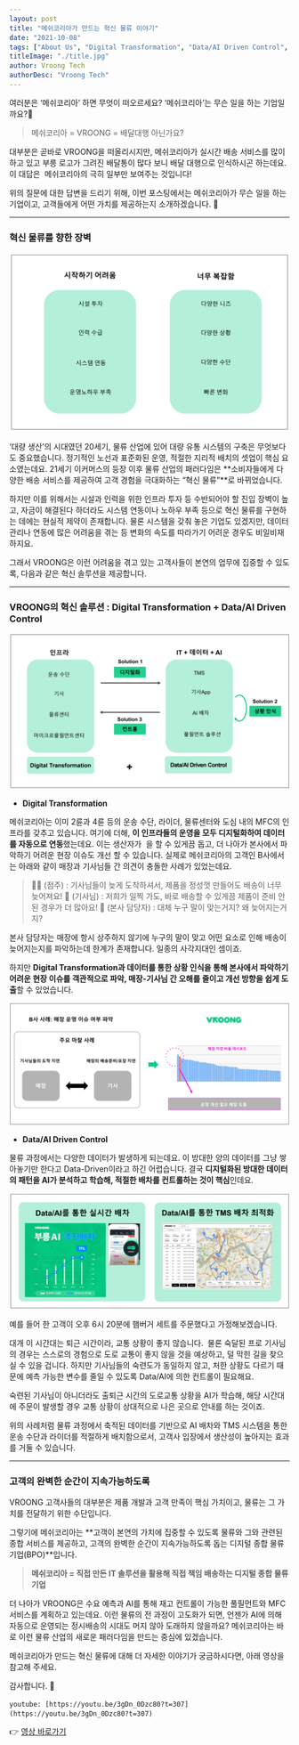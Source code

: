 ```yaml
---
layout: post
title: "메쉬코리아가 만드는 혁신 물류 이야기"
date: "2021-10-08"
tags: ["About Us", "Digital Transformation", "Data/AI Driven Control", "Mesh Korea", "Vroong", "AWS Summit Korea 2021"]
titleImage: "./title.jpg"
author: Vroong Tech
authorDesc: "Vroong Tech"
---
```


여러분은 ‘메쉬코리아’ 하면 무엇이 떠오르세요? ‘메쉬코리아’는 무슨 일을 하는 기업일까요?🤔

> 메쉬코리아 = VROONG = 배달대행 아닌가요?

대부분은 곧바로 VROONG을 떠올리시지만, 메쉬코리아가 실시간 배송 서비스를 많이 하고 있고 부릉 로고가 그려진 배달통이 많다 보니 배달 대행으로 인식하시곤 하는데요. 이 대답은  메쉬코리아의 극히 일부만 보여주는 것입니다!

위의 질문에 대한 답변을 드리기 위해, 이번 포스팅에서는 메쉬코리아가 무슨 일을 하는 기업이고, 고객들에게 어떤 가치를 제공하는지 소개하겠습니다. 👏

---

### **혁신 물류를 향한 장벽**

![01](01.jpg)

‘대량 생산’의 시대였던 20세기, 물류 산업에 있어 대량 유통 시스템의 구축은 무엇보다도 중요했습니다. 정기적인 노선과 표준화된 운영, 적절한 지리적 배치의 셋업이 핵심 요소였는데요. 21세기 이커머스의 등장 이후 물류 산업의 패러다임은 **소비자들에게 다양한 배송 서비스를 제공하여 고객 경험을 극대화하는 “혁신 물류”**로 바뀌었습니다.

하지만 이를 위해서는 시설과 인력을 위한 인프라 투자 등 수반되어야 할 진입 장벽이 높고, 자금이 해결된다 하더라도 시스템 연동이나 노하우 부족 등으로 혁신 물류를 구현하는 데에는 현실적 제약이 존재합니다. 물론 시스템을 갖춰 놓은 기업도 있겠지만, 데이터 관리나 연동에 많은 어려움을 겪는 등 변화의 속도를 따라가기 어려운 경우도 비일비재하지요.

그래서 VROONG은 이런 어려움을 겪고 있는 고객사들이 본연의 업무에 집중할 수 있도록, 다음과 같은 혁신 솔루션을 제공합니다.

---

### **VROONG의 혁신 솔루션 : Digital Transformation + Data/AI Driven Control**

![02](02.jpg)

* **Digital Transformation**

메쉬코리아는 이미 2륜과 4륜 등의 운송 수단, 라이더, 물류센터와 도심 내의 MFC의 인프라를 갖추고 있습니다. 여기에 더해, **이 인프라들의 운영을 모두 디지털화하여 데이터를 자동으로 연동**했는데요. 이는 생산자가  을 할 수 있게끔 돕고, 더 나아가 본사에서 파악하기 어려운 현장 이슈도 개선 할 수 있습니다. 실제로 메쉬코리아의 고객인 B사에서는 아래와 같이 매장과 기사님들 간 의견이 충돌한 사례가 있었는데요.

> 👨‍🍳 (점주) : 기사님들이 늦게 도착하셔서, 제품을 정성껏 만들어도 배송이 너무 늦어져요!
> 🛵 (기사님) : 저희가 일찍 가도, 바로 배송할 수 있게끔 제품이 준비 안 된 경우가 더 많아요!
> 🤦 (본사 담당자) : 대체 누구 말이 맞는거지? 왜 늦어지는거지?

본사 담당자는 매장에 항시 상주하지 않기에 누구의 말이 맞고 어떤 요소로 인해 배송이 늦어지는지를 파악하는데 한계가 존재합니다. 일종의 사각지대인 셈이죠.

하지만 **Digital Transformation과 데이터를 통한 상황 인식을 통해 본사에서 파악하기 어려운 현장 이슈를 객관적으로 파악, 매장-기사님 간 오해를 줄이고 개선 방향을 쉽게 도출**할 수 있었습니다.

![03](03.jpg)

* **Data/AI Driven Control**

물류 과정에서는 다양한 데이터가 발생하게 되는데요. 이 방대한 양의 데이터를 그냥 쌓아놓기만 한다고 Data-Driven이라고 하긴 어렵습니다. 결국 **디지털화된 방대한 데이터의 패턴을 AI가 분석하고 학습해, 적절한 배차를 컨트롤하는 것이 핵심**인데요.

![04](04.jpg)

예를 들어 한 고객이 오후 6시 20분에 햄버거 세트를 주문했다고 가정해보겠습니다.

대개 이 시간대는 퇴근 시간이라, 교통 상황이 좋지 않습니다.  물론 숙달된 프로 기사님의 경우는 스스로의 경험으로 도로 교통이 좋지 않을 것을 예상하고, 덜 막힌 길을 찾으실 수 있을 겁니다. 하지만 기사님들의 숙련도가 동일하지 않고, 처한 상황도 다르기 때문에 예측 가능한 변수를 줄일 수 있도록 Data/AI에 의한 컨트롤이 필요해요.

숙련된 기사님이 아니더라도 출퇴근 시간의 도로교통 상황을 AI가 학습해, 해당 시간대에 주문이 발생할 경우 교통 상황이 상대적으로 나은 곳으로 안내를 하는 것이죠.

위의 사례처럼 물류 과정에서 축적된 데이터를 기반으로 AI 배차와 TMS 시스템을 통한 운송 수단과 라이더를 적절하게 배치함으로서, 고객사 입장에서 생산성이 높아지는 효과를 거둘 수 있습니다.

---

### **고객의 완벽한 순간이 지속가능하도록**

VROONG 고객사들의 대부분은 제품 개발과 고객 만족이 핵심 가치이고, 물류는 그 가치를 전달하기 위한 수단입니다.

그렇기에 메쉬코리아는 **고객이 본연의 가치에 집중할 수 있도록 물류와 그와 관련된 종합 서비스를 제공하고, 고객의 완벽한 순간이 지속가능하도록 돕는 디지털 종합 물류기업(BPO)**입니다.

> **메쉬코리아 = 직접 만든 IT 솔루션을 활용해 직접 책임 배송하는 디지털 종합 물류기업**

더 나아가 VROONG은 수요 예측과 AI를 통해 재고 컨트롤이 가능한 풀필먼트와 MFC 서비스를 계획하고 있는데요. 이런 물류의 전 과정이 고도화가 되면, 언젠가 AI에 의해 자동으로 운영되는 정시배송의 시대도 머지 않아 도래하지 않을까요? 메쉬코리아는 바로 이런 물류 산업의 새로운 패러다임을 만드는 중심에 있겠습니다.

메쉬코리아가 만드는 혁신 물류에 대해 더 자세한 이야기가 궁금하시다면, 아래 영상을 참고해 주세요.

감사합니다. 🙂

`youtube: [https://youtu.be/3gDn_0Dzc80?t=307](https://youtu.be/3gDn_0Dzc80?t=307)`

👉 [영상 바로가기](https://youtu.be/3gDn_0Dzc80?t=307)
